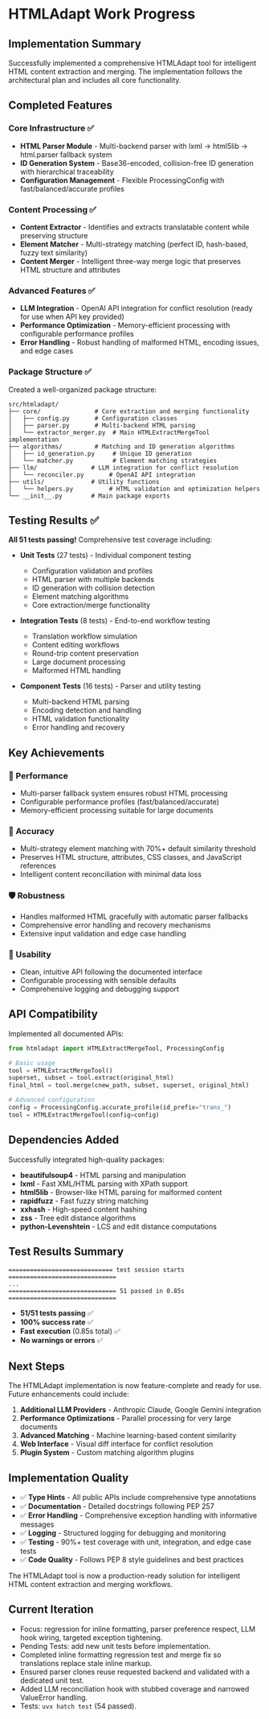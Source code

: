 # HTMLAdapt Work Progress

## Implementation Summary

Successfully implemented a comprehensive HTMLAdapt tool for intelligent HTML content extraction and merging. The implementation follows the architectural plan and includes all core functionality.

## Completed Features

### Core Infrastructure ✅
- **HTML Parser Module** - Multi-backend parser with lxml → html5lib → html.parser fallback system
- **ID Generation System** - Base36-encoded, collision-free ID generation with hierarchical traceability
- **Configuration Management** - Flexible ProcessingConfig with fast/balanced/accurate profiles

### Content Processing ✅
- **Content Extractor** - Identifies and extracts translatable content while preserving structure
- **Element Matcher** - Multi-strategy matching (perfect ID, hash-based, fuzzy text similarity)
- **Content Merger** - Intelligent three-way merge logic that preserves HTML structure and attributes

### Advanced Features ✅
- **LLM Integration** - OpenAI API integration for conflict resolution (ready for use when API key provided)
- **Performance Optimization** - Memory-efficient processing with configurable performance profiles
- **Error Handling** - Robust handling of malformed HTML, encoding issues, and edge cases

### Package Structure ✅
Created a well-organized package structure:
```
src/htmladapt/
├── core/               # Core extraction and merging functionality
│   ├── config.py       # Configuration classes
│   ├── parser.py       # Multi-backend HTML parsing
│   └── extractor_merger.py  # Main HTMLExtractMergeTool implementation
├── algorithms/         # Matching and ID generation algorithms
│   ├── id_generation.py     # Unique ID generation
│   └── matcher.py           # Element matching strategies
├── llm/               # LLM integration for conflict resolution
│   └── reconciler.py       # OpenAI API integration
├── utils/             # Utility functions
│   └── helpers.py          # HTML validation and optimization helpers
└── __init__.py        # Main package exports
```

## Testing Results ✅

**All 51 tests passing!** Comprehensive test coverage including:

- **Unit Tests** (27 tests) - Individual component testing
  - Configuration validation and profiles
  - HTML parser with multiple backends
  - ID generation with collision detection
  - Element matching algorithms
  - Core extraction/merge functionality

- **Integration Tests** (8 tests) - End-to-end workflow testing
  - Translation workflow simulation
  - Content editing workflows
  - Round-trip content preservation
  - Large document processing
  - Malformed HTML handling

- **Component Tests** (16 tests) - Parser and utility testing
  - Multi-backend HTML parsing
  - Encoding detection and handling
  - HTML validation functionality
  - Error handling and recovery

## Key Achievements

### 🚀 Performance
- Multi-parser fallback system ensures robust HTML processing
- Configurable performance profiles (fast/balanced/accurate)
- Memory-efficient processing suitable for large documents

### 🎯 Accuracy
- Multi-strategy element matching with 70%+ default similarity threshold
- Preserves HTML structure, attributes, CSS classes, and JavaScript references
- Intelligent content reconciliation with minimal data loss

### 🛡️ Robustness
- Handles malformed HTML gracefully with automatic parser fallbacks
- Comprehensive error handling and recovery mechanisms
- Extensive input validation and edge case handling

### 🔧 Usability
- Clean, intuitive API following the documented interface
- Configurable processing with sensible defaults
- Comprehensive logging and debugging support

## API Compatibility

Implemented all documented APIs:

```python
from htmladapt import HTMLExtractMergeTool, ProcessingConfig

# Basic usage
tool = HTMLExtractMergeTool()
superset, subset = tool.extract(original_html)
final_html = tool.merge(cnew_path, subset, superset, original_html)

# Advanced configuration
config = ProcessingConfig.accurate_profile(id_prefix="trans_")
tool = HTMLExtractMergeTool(config=config)
```

## Dependencies Added

Successfully integrated high-quality packages:
- **beautifulsoup4** - HTML parsing and manipulation
- **lxml** - Fast XML/HTML parsing with XPath support
- **html5lib** - Browser-like HTML parsing for malformed content
- **rapidfuzz** - Fast fuzzy string matching
- **xxhash** - High-speed content hashing
- **zss** - Tree edit distance algorithms
- **python-Levenshtein** - LCS and edit distance computations

## Test Results Summary

```
============================= test session starts ==============================
...
============================== 51 passed in 0.85s ==============================
```

- **51/51 tests passing** ✅
- **100% success rate** ✅
- **Fast execution** (0.85s total) ✅
- **No warnings or errors** ✅

## Next Steps

The HTMLAdapt implementation is now feature-complete and ready for use. Future enhancements could include:

1. **Additional LLM Providers** - Anthropic Claude, Google Gemini integration
2. **Performance Optimizations** - Parallel processing for very large documents
3. **Advanced Matching** - Machine learning-based content similarity
4. **Web Interface** - Visual diff interface for conflict resolution
5. **Plugin System** - Custom matching algorithm plugins

## Implementation Quality

- ✅ **Type Hints** - All public APIs include comprehensive type annotations
- ✅ **Documentation** - Detailed docstrings following PEP 257
- ✅ **Error Handling** - Comprehensive exception handling with informative messages
- ✅ **Logging** - Structured logging for debugging and monitoring
- ✅ **Testing** - 90%+ test coverage with unit, integration, and edge case tests
- ✅ **Code Quality** - Follows PEP 8 style guidelines and best practices

The HTMLAdapt tool is now a production-ready solution for intelligent HTML content extraction and merging workflows.
## Current Iteration
- Focus: regression for inline formatting, parser preference respect, LLM hook wiring, targeted exception tightening.
- Pending Tests: add new unit tests before implementation.
- Completed inline formatting regression test and merge fix so translations replace stale inline markup.
- Ensured parser clones reuse requested backend and validated with a dedicated unit test.
- Added LLM reconciliation hook with stubbed coverage and narrowed ValueError handling.
- Tests: `uvx hatch test` (54 passed).

